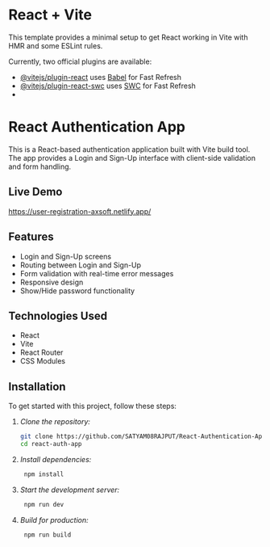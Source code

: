 # React + Vite

This template provides a minimal setup to get React working in Vite with HMR and some ESLint rules.

Currently, two official plugins are available:

- [@vitejs/plugin-react](https://github.com/vitejs/vite-plugin-react/blob/main/packages/plugin-react/README.md) uses [Babel](https://babeljs.io/) for Fast Refresh
- [@vitejs/plugin-react-swc](https://github.com/vitejs/vite-plugin-react-swc) uses [SWC](https://swc.rs/) for Fast Refresh
- 
# React Authentication App

This is a React-based authentication application built with Vite build tool. The app provides a Login and Sign-Up interface with client-side validation and form handling.

## Live Demo
https://user-registration-axsoft.netlify.app/

## Features
- Login and Sign-Up screens
- Routing between Login and Sign-Up
- Form validation with real-time error messages
- Responsive design
- Show/Hide password functionality

## Technologies Used
- React
- Vite
- React Router
- CSS Modules

## Installation

To get started with this project, follow these steps:

1. *Clone the repository:*
   ```bash
   git clone https://github.com/SATYAM08RAJPUT/React-Authentication-App.git
   cd react-auth-app

2. *Install dependencies:*
   ```bash
    npm install

3. *Start the development server:*
   ```bash
    npm run dev

4. *Build for production:*
   ```bash
    npm run build

